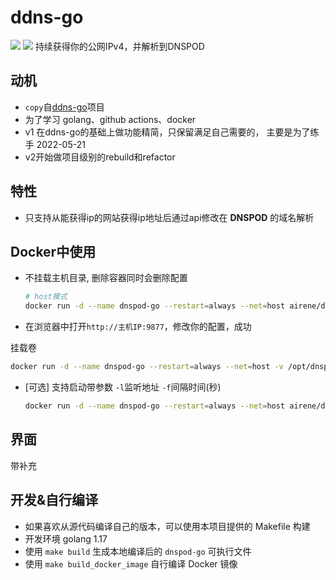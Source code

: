 # ddns-go

<img src=https://img.shields.io/docker/image-size/airene/dnspod-go /> <img src=https://img.shields.io/docker/pulls/airene/dnspod-go />
持续获得你的公网IPv4，并解析到DNSPOD

## 动机

- `copy`自[ddns-go](https://github.com/jeessy2/ddns-go)项目
- 为了学习 golang、github actions、docker
- v1 在ddns-go的基础上做功能精简，只保留满足自己需要的， 主要是为了练手 2022-05-21
- v2开始做项目级别的rebuild和refactor

## 特性

- 只支持从能获得ip的网站获得ip地址后通过api修改在 **DNSPOD** 的域名解析

## Docker中使用

- 不挂载主机目录, 删除容器同时会删除配置

  ```bash
  # host模式
  docker run -d --name dnspod-go --restart=always --net=host airene/dnspod-go
  ```

- 在浏览器中打开`http://主机IP:9877`，修改你的配置，成功

挂载卷
  ```bash
  docker run -d --name dnspod-go --restart=always --net=host -v /opt/dnspod-go:/root airene/dnspod-go
  ```

- [可选] 支持启动带参数 `-l`监听地址 `-f`间隔时间(秒)

  ```bash
  docker run -d --name dnspod-go --restart=always --net=host airene/dnspod-go -l :9877 -f 600
  ```


## 界面

带补充

## 开发&自行编译

- 如果喜欢从源代码编译自己的版本，可以使用本项目提供的 Makefile 构建
- 开发环境 golang 1.17
- 使用 `make build` 生成本地编译后的 `dnspod-go` 可执行文件
- 使用 `make build_docker_image` 自行编译 Docker 镜像
